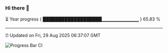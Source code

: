 ### Hi there 👋

⏳ Year progress { ███████████████████▁▁▁▁▁▁▁▁▁▁▁ } 65.83 %

---

⏰ Updated on Fri, 29 Aug 2025 06:37:07 GMT

![Progress Bar CI](https://github.com/DhruviPatel157/GitHub-Actions-Demo/workflows/Progress%20Bar%20CI/badge.svg)
